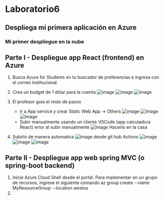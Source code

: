 # Laboratorio6
## Despliega mi primera aplicación en Azure
### Mi primer despliegue en la nube
## Parte I - Despliegue app React (frontend) en Azure
1. Busca Azure for Students en tu buscador de preferencias e ingresa con el correo institucional.
   
3. Crea un budget de 1 dólar para la cuenta
   ![image](https://github.com/CristianAlvarez-b/Laboratorio6/assets/134233917/7e3b76b9-1cb1-42f5-bb17-0aaf66d2e167)
   ![image](https://github.com/CristianAlvarez-b/Laboratorio6/assets/134233917/6e30897a-8780-4d76-be76-3c2a1ed9e029)
   ![image](https://github.com/CristianAlvarez-b/Laboratorio6/assets/134233917/9e9f415d-5d88-4dad-b454-546982823071)
4. El profesor guía el resto de pasos
   - Ir a App service y crear Static Web App -> Others
     ![image](https://github.com/CristianAlvarez-b/Laboratorio6/assets/134233917/2e37670b-89cd-41c5-8b20-7f92a905abbc)
     ![image](https://github.com/CristianAlvarez-b/Laboratorio6/assets/134233917/a78e5657-1d47-4bf7-8584-7b925c0e2841)
     ![image](https://github.com/CristianAlvarez-b/Laboratorio6/assets/134233917/6d790936-0a9c-4f50-b206-bd503cbda3c4)
   -  Subir manualmente usando un cliente VSCode (app calculadora React)
      error al subir manualmente
      ![image](https://github.com/CristianAlvarez-b/Laboratorio6/assets/134233917/39512c1f-7de5-48f6-b122-f0f4d4c8852f)
      Hacerlo en la casa
5. Subirlo de manera automatica
   ![image](https://github.com/CristianAlvarez-b/Laboratorio6/assets/134233917/452f0e88-59a7-4248-b241-3d82570f1065)
   desde git hub Actions
   ![image](https://github.com/CristianAlvarez-b/Laboratorio6/assets/134233917/93a746cf-b57d-4386-a165-891533b1dce3)
   ![image](https://github.com/CristianAlvarez-b/Laboratorio6/assets/134233917/da486abe-a3fc-4dad-bd59-e27ed9533993)
   ![image](https://github.com/CristianAlvarez-b/Laboratorio6/assets/134233917/082c154c-a04e-4c17-8e44-d6f028697047)

## Parte II - Despliegue app web spring MVC (o spring-boot backend)
1. Inicie Azure Cloud Shell desde el portal. Para implementar en un grupo de recursos, ingrese el siguiente comando
   az group create --name MyResourceGroup --location westus
3. 

     

